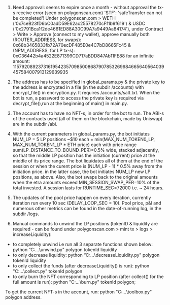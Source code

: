 1. Need approval: seems to expire once a month - without approval the tx-s receive error (seen on polygonscan.com) 
  'STF': 'safeTransfer can not be completed'!
  Under polygonscan.com > WETH ('0x7ceB23fD6bC0adD59E62ac25578270cFf1b9f619') & USDC ('0x2791Bca1f2de4661ED88A30C99A7a9449Aa84174'),
  under Contract > Write > Approve (connect to my wallet), approve manually both
  (ROUTER_ADDRESS, for swaps): 0x68b3465833fb72A70ecDF485E0e4C7bD8665Fc45 & (NPM_ADDRESS, for LP tx-s): 0xC36442b4a4522E871399CD717aBDD847Ab11FE88
  for an infinite amount: 115792089237316195423570985008687907853269984665640564039457584007913129639935
  
2. The address has to be specified in global_params.py & the private key to the address is encrypted in a file (in the subdir /accounts)
    with encrypt_file() in encryption.py. It requires /accounts/salt.txt. When the bot is run, a password to access the private key is required
    via decrypt_file(),run at the beginning of main() in main.py.
  
3. The account has to have no NFT-s, in order for the bot to run. The ABI-s of the contracts used (all of them on the blockchain, made by Uniswap)
    are in the subdir /abi.

 
4.  With the current parameters in global_params.py, the bot initiates NUM_LP = 5 LP positions ~$10 each = min(MAX_NUM_TOKEN0_LP, MAX_NUM_TOKEN1_LP * ETH price)
    each with price range sum(LP_DISTANCE_TO_BOUND_PER)=0.5% wide, stacked adjacently, so that the middle LP position has the initiation (current) price at the     middle of its price range. The bot liquidates all of them at the end of the session or when the curent price is (NUM_LP - 1) * 0.5% away from the initiation     price. in the latter case, the bot initiates NUM_LP new LP positions, as above. Also, the bot swaps back to the original amounts when the etra amounts           exceed MIN_SESSION_SWAP_PER=10% of the total invested. A session lasts for RUNTIME_SEC=72000 i.e. ~ 24 hours. 
    
5. The updates of the pool price happen on every iteration, currently iteration run every 10 sec (DELAY_LOOP_SEC = 10).
     Pool price, p&l and numerous other metrics can be found in the date-of-running log, in the subdir /logs.
 
6. Manual commands to unwind the LP positions (tokenID & liquidity are required - can be found under polygonscan.com > mint tx > logs > increaseLiquidity):
  - to completely unwind i.e run all 3 separate functions shown below: python “C:\...\unwind.py" polygon tokenId liquidity
  - to only decrease liquidity: python “C:\...\decreaseLiquidity.py" polygon tokenId liquidity
  - to only collect the funds (after decreaseLiquidity() is run): python "C:\...\collect.py" tokenId polygon
  - to only burn the NFT corresponding to LP position (after collect() for the full amount is run): python "C:\...\burn.py" tokenId polygon;

  To get the current NFT-s in the account, run: python "C:\...\toolbox.py" polygon address.
